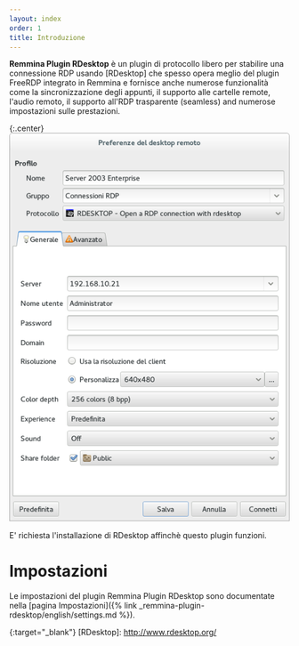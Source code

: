 ```yaml
---
layout: index
order: 1
title: Introduzione
---
```

**Remmina Plugin RDesktop** è un plugin di protocollo libero per stabilire una
connessione RDP usando [RDesktop] che spesso opera meglio del plugin FreeRDP
integrato in Remmina e fornisce anche numerose funzionalità come la
sincronizzazione degli appunti, il supporto alle cartelle remote, l'audio
remoto, il supporto all'RDP trasparente (seamless) and numerose impostazioni
sulle prestazioni.

{:.center}
![Impostazioni generali](/resources/remmina-plugin-rdesktop/archive/latest/italian/general.png)

E' richiesta l'installazione di RDesktop affinchè questo plugin funzioni.

# Impostazioni

Le impostazioni del plugin Remmina Plugin RDesktop sono documentate nella
[pagina Impostazioni]({% link _remmina-plugin-rdesktop/english/settings.md %}).

{:target="_blank"}
[RDesktop]: http://www.rdesktop.org/